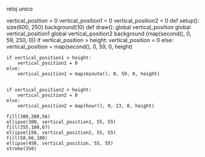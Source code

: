 reloj unico

vertical_position = 0
vertical_position1 = 0
vertical_position2 = 0
def setup():
    size(600, 250)
    background(10)
def draw():
    global vertical_position
    global vertical_position1
    global vertical_position2
    background (map(second(), 0, 59, 250, 0))
    if vertical_position > height:
        vertical_position = 0
    else:
        vertical_position = map(second(), 0, 59, 0, height)
        
    if vertical_position1 > height:
        vertical_position1 = 0
    else:
        vertical_position1 = map(minute(), 0, 59, 0, height)
        
        
    if vertical_position2 > height:
        vertical_position2 = 0
    else:
        vertical_position2 = map(hour(), 0, 23, 0, height)

    fill(300,200,56)
    ellipse(300, vertical_position1, 55, 55)
    fill(355,100,67)
    ellipse(150, vertical_position2, 55, 55)
    fill(58,66,100)
    ellipse(450, vertical_position, 55, 55)
    stroke(350)
